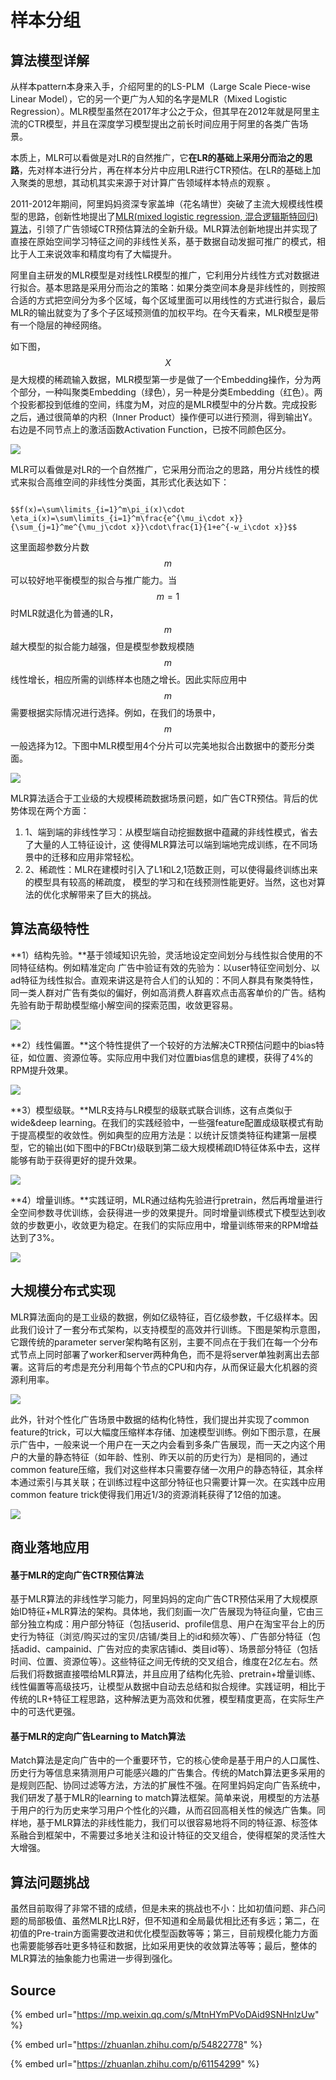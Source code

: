 # 样本分组

## 算法模型详解

从样本pattern本身来入手，介绍阿里的的LS-PLM（Large Scale Piece-wise Linear Model），它的另一个更广为人知的名字是MLR（Mixed Logistic Regression）。MLR模型虽然在2017年才公之于众，但其早在2012年就是阿里主流的CTR模型，并且在深度学习模型提出之前长时间应用于阿里的各类广告场景。

本质上，MLR可以看做是对LR的自然推广，它**在LR的基础上采用分而治之的思路**，先对样本进行分片，再在样本分片中应用LR进行CTR预估。在LR的基础上加入聚类的思想，其动机其实来源于对计算广告领域样本特点的观察 。

2011-2012年期间，阿里妈妈资深专家盖坤（花名靖世）突破了主流大规模线性模型的思路，创新性地提出了[MLR\(mixed logistic regression, 混合逻辑斯特回归\)算法](https://arxiv.org/abs/1704.05194)，引领了广告领域CTR预估算法的全新升级。MLR算法创新地提出并实现了直接在原始空间学习特征之间的非线性关系，基于数据自动发掘可推广的模式，相比于人工来说效率和精度均有了大幅提升。

阿里自主研发的MLR模型是对线性LR模型的推广，它利用分片线性方式对数据进行拟合。基本思路是采用分而治之的策略：如果分类空间本身是非线性的，则按照合适的方式把空间分为多个区域，每个区域里面可以用线性的方式进行拟合，最后MLR的输出就变为了多个子区域预测值的加权平均。在今天看来，MLR模型是带有一个隐层的神经网络。

如下图， $$X$$ 是大规模的稀疏输入数据，MLR模型第一步是做了一个Embedding操作，分为两个部分，一种叫聚类Embedding（绿色），另一种是分类Embedding（红色）。两个投影都投到低维的空间，纬度为M，对应的是MLR模型中的分片数。完成投影之后，通过很简单的内积（Inner Product）操作便可以进行预测，得到输出Y。右边是不同节点上的激活函数Activation Function，已按不同颜色区分。

![](../../../../../.gitbook/assets/v2-47bfb5ae24b1a191ba8ef57fab621dd9_r%20%281%29.jpg)

MLR可以看做是对LR的一个自然推广，它采用分而治之的思路，用分片线性的模式来拟合高维空间的非线性分类面，其形式化表达如下：

                                        $$f(x)=\sum\limits_{i=1}^m\pi_i(x)\cdot \eta_i(x)=\sum\limits_{i=1}^m\frac{e^{\mu_i\cdot x}}{\sum_{j=1}^me^{\mu_j\cdot x}}\cdot\frac{1}{1+e^{-w_i\cdot x}}$$ 

这里面超参数分片数 $$m$$ 可以较好地平衡模型的拟合与推广能力。当 $$m=1$$ 时MLR就退化为普通的LR， $$m$$ 越大模型的拟合能力越强，但是模型参数规模随 $$m$$ 线性增长，相应所需的训练样本也随之增长。因此实际应用中 $$m$$ 需要根据实际情况进行选择。例如，在我们的场景中， $$m$$ 一般选择为12。下图中MLR模型用4个分片可以完美地拟合出数据中的菱形分类面。

![](../../../../../.gitbook/assets/timline-jie-tu-20190326102421.png)

MLR算法适合于工业级的大规模稀疏数据场景问题，如广告CTR预估。背后的优势体现在两个方面：

1. 1、端到端的非线性学习：从模型端自动挖掘数据中蕴藏的非线性模式，省去了大量的人工特征设计，这 使得MLR算法可以端到端地完成训练，在不同场景中的迁移和应用非常轻松。
2. 2、稀疏性：MLR在建模时引入了L1和L2,1范数正则，可以使得最终训练出来的模型具有较高的稀疏度， 模型的学习和在线预测性能更好。当然，这也对算法的优化求解带来了巨大的挑战。

## 算法高级特性

**1）结构先验。**基于领域知识先验，灵活地设定空间划分与线性拟合使用的不同特征结构。例如精准定向 广告中验证有效的先验为：以user特征空间划分、以ad特征为线性拟合。直观来讲这是符合人们的认知的：不同人群具有聚类特性，同一类人群对广告有类似的偏好，例如高消费人群喜欢点击高客单价的广告。结构先验有助于帮助模型缩小解空间的探索范围，收敛更容易。

![](../../../../../.gitbook/assets/timline-jie-tu-20190326102921.png)

**2）线性偏置。**这个特性提供了一个较好的方法解决CTR预估问题中的bias特征，如位置、资源位等。实际应用中我们对位置bias信息的建模，获得了4%的RPM提升效果。

![](../../../../../.gitbook/assets/timline-jie-tu-20190326103017.png)

**3）模型级联。**MLR支持与LR模型的级联式联合训练，这有点类似于wide&deep learning。在我们的实践经验中，一些强feature配置成级联模式有助于提高模型的收敛性。例如典型的应用方法是：以统计反馈类特征构建第一层模型，它的输出\(如下图中的FBCtr\)级联到第二级大规模稀疏ID特征体系中去，这样能够有助于获得更好的提升效果。

![](../../../../../.gitbook/assets/timline-jie-tu-20190326103113.png)

**4）增量训练。**实践证明，MLR通过结构先验进行pretrain，然后再增量进行全空间参数寻优训练，会获得进一步的效果提升。同时增量训练模式下模型达到收敛的步数更小，收敛更为稳定。在我们的实际应用中，增量训练带来的RPM增益达到了3%。

![](../../../../../.gitbook/assets/timline-jie-tu-20190326103319.png)

## 大规模分布式实现

MLR算法面向的是工业级的数据，例如亿级特征，百亿级参数，千亿级样本。因此我们设计了一套分布式架构，以支持模型的高效并行训练。下图是架构示意图，它跟传统的parameter server架构略有区别，主要不同点在于我们在每一个分布式节点上同时部署了worker和server两种角色，而不是将server单独剥离出去部署。这背后的考虑是充分利用每个节点的CPU和内存，从而保证最大化机器的资源利用率。

![](../../../../../.gitbook/assets/timline-jie-tu-20190326103419.png)

此外，针对个性化广告场景中数据的结构化特性，我们提出并实现了common feature的trick，可以大幅度压缩样本存储、加速模型训练。例如下图示意，在展示广告中，一般来说一个用户在一天之内会看到多条广告展现，而一天之内这个用户的大量的静态特征（如年龄、性别、昨天以前的历史行为）是相同的，通过common feature压缩，我们对这些样本只需要存储一次用户的静态特征，其余样本通过索引与其关联；在训练过程中这部分特征也只需要计算一次。在实践中应用common feature trick使得我们用近1/3的资源消耗获得了12倍的加速。

![](../../../../../.gitbook/assets/timline-jie-tu-20190326103503.png)

## 商业落地应用

#### 基于MLR的定向广告CTR预估算法

基于MLR算法的非线性学习能力，阿里妈妈的定向广告CTR预估采用了大规模原始ID特征+MLR算法的架构。具体地，我们刻画一次广告展现为特征向量，它由三部分独立构成：用户部分特征（包括userid、profile信息、用户在淘宝平台上的历史行为特征（浏览/购买过的宝贝/店铺/类目上的id和频次等）、广告部分特征（包括adid、campainid、广告对应的卖家店铺id、类目id等）、场景部分特征（包括时间、位置、资源位等）。这些特征之间无传统的交叉组合，维度在2亿左右。然后我们将数据直接喂给MLR算法，并且应用了结构化先验、pretrain+增量训练、线性偏置等高级技巧，让模型从数据中自动去总结和拟合规律。实践证明，相比于传统的LR+特征工程思路，这种解法更为高效和优雅，模型精度更高，在实际生产中的可迭代更强。

#### 基于MLR的定向广告Learning to Match算法

Match算法是定向广告中的一个重要环节，它的核心使命是基于用户的人口属性、历史行为等信息来猜测用户可能感兴趣的广告集合。传统的Match算法更多采用的是规则匹配、协同过滤等方法，方法的扩展性不强。在阿里妈妈定向广告系统中，我们研发了基于MLR的learning to match算法框架。简单来说，用模型的方法基于用户的行为历史来学习用户个性化的兴趣，从而召回高相关性的候选广告集。同样地，基于MLR算法的非线性能力，我们可以很容易地将不同的特征源、标签体系融合到框架中，不需要过多地关注和设计特征的交叉组合，使得框架的灵活性大大增强。

## 算法问题挑战

虽然目前取得了非常不错的成绩，但是未来的挑战也不小：比如初值问题、非凸问题的局部极值、虽然MLR比LR好，但不知道和全局最优相比还有多远；第二，在初值的Pre-train方面需要改进和优化模型函数等等；第三，目前规模化能力方面也需要能够吞吐更多特征和数据，比如采用更快的收敛算法等等；最后，整体的MLR算法的抽象能力也需进一步得到强化。

## Source

{% embed url="https://mp.weixin.qq.com/s/MtnHYmPVoDAid9SNHnlzUw" %}

{% embed url="https://zhuanlan.zhihu.com/p/54822778" %}

{% embed url="https://zhuanlan.zhihu.com/p/61154299" %}



